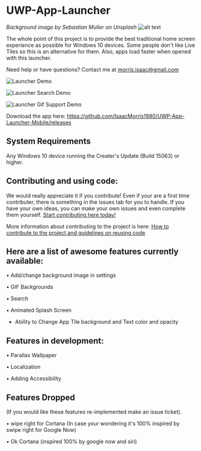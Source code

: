 # UWP-App-Launcher
*Background image by Sebastian Muller on Unsplash*
![alt text](https://github.com/IsaacMorris1980/UWP-App-Launcher-Mobile/blob/oldversion/UWPAppLauncherMonochromeWideBranding.png)
 


The whole point of this project is to provide the best traditional home screen experience as possible for Windows 10 devices. Some people don't like Live Tiles so this is an alternative for them. Also, apps load faster when opened with this launcher.

Need help or have questions? Contact me at morris.isaac@gmail.com

![Launcher Demo](https://github.com/IsaacMorris1980/UWP-App-Launcher-Mobile/blob/oldversion/appLauncherDemo.gif)

![Launcher Search Demo](https://i.imgur.com/A4mPuAv.gif)

![Launcher Gif Support Demo](https://github.com/IsaacMorris1980/UWP-App-Launcher-Mobile/blob/oldversion/appLauncherGIFSupport.gif)

Download the app here: https://github.com/IsaacMorris1980/UWP-App-Launcher-Mobile/releases

## System Requirements
Any Windows 10 device running the Creater's Update (Build 15063) or higher.

## Contributing and using code:
We would really appreciate it if you contribute! Even if your are a first time contributer, there is something in the issues tab for you to handle. If you have your own ideas, you can make your own issues and even complete them yourself. 
[Start contributing here today!](https://github.com/IsaacMorris1980/UWP-App-Launcher-Mobile/issues)

More information about contributing to the project is here: [How to contribute to the project and guidelines on reusing code](https://github.com/IsaacMorris1980/UWP-App-Launcher-Mobile/blob/oldversion/CONTRIBUTING.md)


## Here are a list of awesome features currently available:

• Add/change background image in settings

• GIF Backgrounds

• Search

• Animated Splash Screen

- Ability to Change App Tile background and Text color and opacity 


## Features in development:
• Parallax Wallpaper

• Localization

• Adding Accessibility


## Features Dropped
(If you would like these features re-implemented make an issue ticket).

• wipe right for Cortana (In case your wondering it's 100% inspired by swipe right for Google Now)

• Ok Cortana (inspired 100% by google now and siri)
